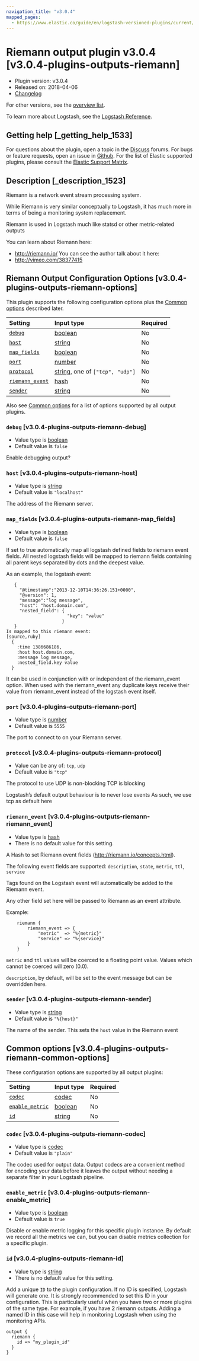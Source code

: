 ```yaml
---
navigation_title: "v3.0.4"
mapped_pages:
  - https://www.elastic.co/guide/en/logstash-versioned-plugins/current/v3.0.4-plugins-outputs-riemann.html
---
```


# Riemann output plugin v3.0.4 [v3.0.4-plugins-outputs-riemann]

* Plugin version: v3.0.4
* Released on: 2018-04-06
* [Changelog](https://github.com/logstash-plugins/logstash-output-riemann/blob/v3.0.4/CHANGELOG.md)

For other versions, see the [overview list](output-riemann-index.md).

To learn more about Logstash, see the [Logstash Reference](https://www.elastic.co/guide/en/logstash/current/index.html).

## Getting help [_getting_help_1533]

For questions about the plugin, open a topic in the [Discuss](http://discuss.elastic.co) forums. For bugs or feature requests, open an issue in [Github](https://github.com/logstash-plugins/logstash-output-riemann). For the list of Elastic supported plugins, please consult the [Elastic Support Matrix](https://www.elastic.co/support/matrix#matrix_logstash_plugins).

## Description [_description_1523]

Riemann is a network event stream processing system.

While Riemann is very similar conceptually to Logstash, it has much more in terms of being a monitoring system replacement.

Riemann is used in Logstash much like statsd or other metric-related outputs

You can learn about Riemann here:

* <http://riemann.io/> You can see the author talk about it here:
* <http://vimeo.com/38377415>

## Riemann Output Configuration Options [v3.0.4-plugins-outputs-riemann-options]

This plugin supports the following configuration options plus the [Common options](v3-0-4-plugins-outputs-riemann.md#v3.0.4-plugins-outputs-riemann-common-options) described later.

| Setting | Input type | Required |
| :- | :- | :- |
| [`debug`](v3-0-4-plugins-outputs-riemann.md#v3.0.4-plugins-outputs-riemann-debug) | [boolean](/lsr/value-types.md#boolean) | No |
| [`host`](v3-0-4-plugins-outputs-riemann.md#v3.0.4-plugins-outputs-riemann-host) | [string](/lsr/value-types.md#string) | No |
| [`map_fields`](v3-0-4-plugins-outputs-riemann.md#v3.0.4-plugins-outputs-riemann-map_fields) | [boolean](/lsr/value-types.md#boolean) | No |
| [`port`](v3-0-4-plugins-outputs-riemann.md#v3.0.4-plugins-outputs-riemann-port) | [number](/lsr/value-types.md#number) | No |
| [`protocol`](v3-0-4-plugins-outputs-riemann.md#v3.0.4-plugins-outputs-riemann-protocol) | [string](/lsr/value-types.md#string), one of `["tcp", "udp"]` | No |
| [`riemann_event`](v3-0-4-plugins-outputs-riemann.md#v3.0.4-plugins-outputs-riemann-riemann_event) | [hash](/lsr/value-types.md#hash) | No |
| [`sender`](v3-0-4-plugins-outputs-riemann.md#v3.0.4-plugins-outputs-riemann-sender) | [string](/lsr/value-types.md#string) | No |

Also see [Common options](v3-0-4-plugins-outputs-riemann.md#v3.0.4-plugins-outputs-riemann-common-options) for a list of options supported by all output plugins.

### `debug` [v3.0.4-plugins-outputs-riemann-debug]

* Value type is [boolean](/lsr/value-types.md#boolean)
* Default value is `false`

Enable debugging output?

### `host` [v3.0.4-plugins-outputs-riemann-host]

* Value type is [string](/lsr/value-types.md#string)
* Default value is `"localhost"`

The address of the Riemann server.

### `map_fields` [v3.0.4-plugins-outputs-riemann-map_fields]

* Value type is [boolean](/lsr/value-types.md#boolean)
* Default value is `false`

If set to true automatically map all logstash defined fields to riemann event fields. All nested logstash fields will be mapped to riemann fields containing all parent keys separated by dots and the deepest value.

As an example, the logstash event:

```
   {
     "@timestamp":"2013-12-10T14:36:26.151+0000",
     "@version": 1,
     "message":"log message",
     "host": "host.domain.com",
     "nested_field": {
                       "key": "value"
                     }
   }
Is mapped to this riemann event:
[source,ruby]
  {
    :time 1386686186,
    :host host.domain.com,
    :message log message,
    :nested_field.key value
  }
```

It can be used in conjunction with or independent of the riemann\_event option. When used with the riemann\_event any duplicate keys receive their value from riemann\_event instead of the logstash event itself.

### `port` [v3.0.4-plugins-outputs-riemann-port]

* Value type is [number](/lsr/value-types.md#number)
* Default value is `5555`

The port to connect to on your Riemann server.

### `protocol` [v3.0.4-plugins-outputs-riemann-protocol]

* Value can be any of: `tcp`, `udp`
* Default value is `"tcp"`

The protocol to use UDP is non-blocking TCP is blocking

Logstash’s default output behaviour is to never lose events As such, we use tcp as default here

### `riemann_event` [v3.0.4-plugins-outputs-riemann-riemann_event]

* Value type is [hash](/lsr/value-types.md#hash)
* There is no default value for this setting.

A Hash to set Riemann event fields (<http://riemann.io/concepts.html>).

The following event fields are supported: `description`, `state`, `metric`, `ttl`, `service`

Tags found on the Logstash event will automatically be added to the Riemann event.

Any other field set here will be passed to Riemann as an event attribute.

Example:

```
    riemann {
        riemann_event => {
            "metric"  => "%{metric}"
            "service" => "%{service}"
        }
    }
```

`metric` and `ttl` values will be coerced to a floating point value. Values which cannot be coerced will zero (0.0).

`description`, by default, will be set to the event message but can be overridden here.

### `sender` [v3.0.4-plugins-outputs-riemann-sender]

* Value type is [string](/lsr/value-types.md#string)
* Default value is `"%{host}"`

The name of the sender. This sets the `host` value in the Riemann event

## Common options [v3.0.4-plugins-outputs-riemann-common-options]

These configuration options are supported by all output plugins:

| Setting | Input type | Required |
| :- | :- | :- |
| [`codec`](v3-0-4-plugins-outputs-riemann.md#v3.0.4-plugins-outputs-riemann-codec) | [codec](/lsr/value-types.md#codec) | No |
| [`enable_metric`](v3-0-4-plugins-outputs-riemann.md#v3.0.4-plugins-outputs-riemann-enable_metric) | [boolean](/lsr/value-types.md#boolean) | No |
| [`id`](v3-0-4-plugins-outputs-riemann.md#v3.0.4-plugins-outputs-riemann-id) | [string](/lsr/value-types.md#string) | No |

### `codec` [v3.0.4-plugins-outputs-riemann-codec]

* Value type is [codec](/lsr/value-types.md#codec)
* Default value is `"plain"`

The codec used for output data. Output codecs are a convenient method for encoding your data before it leaves the output without needing a separate filter in your Logstash pipeline.

### `enable_metric` [v3.0.4-plugins-outputs-riemann-enable_metric]

* Value type is [boolean](/lsr/value-types.md#boolean)
* Default value is `true`

Disable or enable metric logging for this specific plugin instance. By default we record all the metrics we can, but you can disable metrics collection for a specific plugin.

### `id` [v3.0.4-plugins-outputs-riemann-id]

* Value type is [string](/lsr/value-types.md#string)
* There is no default value for this setting.

Add a unique `ID` to the plugin configuration. If no ID is specified, Logstash will generate one. It is strongly recommended to set this ID in your configuration. This is particularly useful when you have two or more plugins of the same type. For example, if you have 2 riemann outputs. Adding a named ID in this case will help in monitoring Logstash when using the monitoring APIs.

```
output {
  riemann {
    id => "my_plugin_id"
  }
}
```
